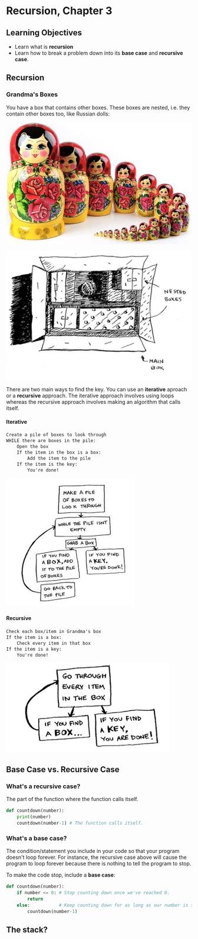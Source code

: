 # Recursion, Chapter 3

## Learning Objectives

- Learn what is **recursion**
- Learn how to break a problem down into its **base case** and **recursive case**. 

## Recursion 

### Grandma's Boxes

You have a box that contains other boxes. These boxes are nested, i.e. they contain other boxes too, like Russian dolls:

![](images/2021-01-24-07-22-29.png)

![](images/2021-01-24-07-22-48.png)

There are two main ways to find the key. You can use an **iterative** aproach or a **recursive** approach. The iterative approach involves using loops whereas the recursive approach involves making an algorithm that calls itself. 

#### Iterative

```
Create a pile of boxes to look through
WHILE there are boxes in the pile:
    Open the box
    If the item in the box is a box:
        Add the item to the pile
    If the item is the key:
        You're done!
```

![](images/2021-01-24-07-25-28.png)

#### Recursive

```
Check each box/item in Grandma's box
If the item is a box:
    Check every item in that box
If the item is a key:
    You're done!

```

![](images/2021-01-24-07-26-54.png)

## Base Case vs. Recursive Case

### What's a **recursive case**?

The part of the function where the function calls itself. 

```py
def countdown(number):
    print(number)
    countdown(number-1) # The function calls itself. 
``` 

### What's a **base case**? 

The condition/statement you include in your code so that your program doesn't loop forever. For instance, the recursive case above will cause the program to loop forever because there is nothing to tell the program to stop. 

To make the code stop, include a **base case**:

```py
def countdown(number):
    if number <= 0: # Stop counting down once we've reached 0. 
        return
    else:           # Keep counting down for as long as our number is still greater than 0.
        countdown(number-1)
```


## The stack? 

